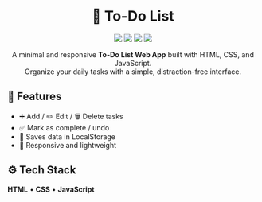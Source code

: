 <h1 align="center">📝 To-Do List</h1>

<p align="center">
  <img src="https://img.shields.io/github/repo-size/NehitPahuja/To-Do-List?color=blue" />
  <img src="https://img.shields.io/github/stars/NehitPahuja/To-Do-List?color=yellow" />
  <img src="https://img.shields.io/github/forks/NehitPahuja/To-Do-List?color=orange" />
  <img src="https://img.shields.io/github/license/NehitPahuja/To-Do-List?color=green" />
</p>

<p align="center">
  A minimal and responsive <b>To-Do List Web App</b> built with HTML, CSS, and JavaScript.<br/>
  Organize your daily tasks with a simple, distraction-free interface.
</p>

## 🚀 Features
- ➕ Add / ✏️ Edit / 🗑️ Delete tasks  
- ✅ Mark as complete / undo  
- 💾 Saves data in LocalStorage  
- 📱 Responsive and lightweight  

## ⚙️ Tech Stack
**HTML** • **CSS** • **JavaScript**

